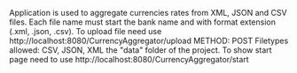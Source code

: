 Application is used to aggregate currencies rates from XML, JSON and CSV files. Each file name must start the bank name and with format extension (.xml, .json, .csv).
To upload file need use http://localhost:8080/CurrencyAggregator/upload METHOD: POST Filetypes allowed: CSV, JSON, XML the "data" folder of the project.
To show start page need to use http://localhost:8080/CurrencyAggregator/start
